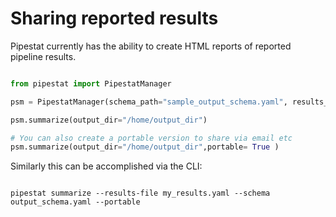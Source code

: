 # Sharing reported results

Pipestat currently has the ability to create HTML reports of reported pipeline results.


```python

from pipestat import PipestatManager

psm = PipestatManager(schema_path="sample_output_schema.yaml", results_file_path="my_results.yaml")

psm.summarize(output_dir="/home/output_dir")

# You can also create a portable version to share via email etc
psm.summarize(output_dir="/home/output_dir",portable= True )

```


Similarly this can be accomplished via the CLI:

```shell

pipestat summarize --results-file my_results.yaml --schema output_schema.yaml --portable

```